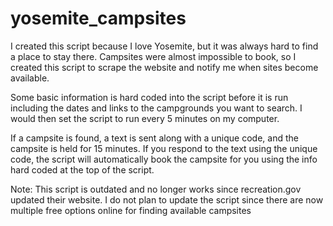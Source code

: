 # yosemite_campsites

I created this script because I love Yosemite, but it was always hard to find a place to stay there. Campsites were almost impossible to book, so I created this script to scrape the website and notify me when sites become available.

Some basic information is hard coded into the script before it is run including the dates and links to the campgrounds you want to search. I would then set the script to run every 5 minutes on my computer.

If a campsite is found, a text is sent along with a unique code, and the campsite is held for 15 minutes. If you respond to the text using the unique code, the script will automatically book the campsite for you using the info hard coded at the top of the script.

Note: This script is outdated and no longer works since recreation.gov updated their website. I do not plan to update the script since there are now multiple free options online for finding available campsites
